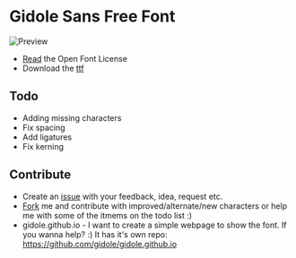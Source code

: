 Gidole Sans Free Font
====

![Preview](https://github.com/gidole/sans/blob/master/Resources/Preview.png)

* [Read](https://github.com/gidole/sans/blob/master/Resources/License.txt) the Open Font License
* Download the [ttf](https://github.com/gidole/sans/blob/master/Resources/Gidole-Regular.ttf?raw=true)


## Todo

* Adding missing characters 
* Fix spacing
* Add ligatures
* Fix kerning

## Contribute

* Create an [issue](https://github.com/gidole/sans/issues/new) with your feedback, idea, request etc.
* [Fork](https://github.com/gidole/sans/fork) me and contribute with improved/alternate/new characters or help me with some of the itmems on the todo list :)
* gidole.github.io - I want to create a simple webpage to show the font. If you wanna help? :) It has it's own repo: https://github.com/gidole/gidole.github.io
